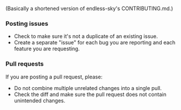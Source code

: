 (Basically a shortened version of endless-sky's CONTRIBUTING.md.)

### Posting issues

* Check to make sure it's not a duplicate of an existing issue.
* Create a separate "issue" for each bug you are reporting and each feature you are requesting.

### Pull requests

If you are posting a pull request, please:

* Do not combine multiple unrelated changes into a single pull.
* Check the diff and make sure the pull request does not contain unintended changes.
